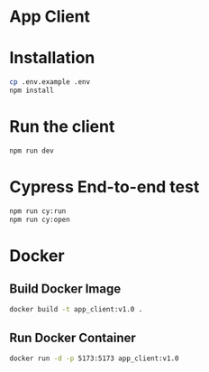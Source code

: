 # App Client

# Installation

```bash
cp .env.example .env
npm install
```

# Run the client

```bash
npm run dev
```

# Cypress End-to-end test
```bash
npm run cy:run
npm run cy:open
```

# Docker

## Build Docker Image
```bash
docker build -t app_client:v1.0 .
```
## Run Docker Container
```bash
docker run -d -p 5173:5173 app_client:v1.0
```
